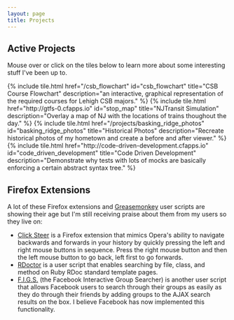 ```yaml
---
layout: page
title: Projects
---
```


Active Projects
---------------

Mouse over or click on the tiles below to learn more about some interesting stuff I've been up to.

<div class="tiles">
  {% include tile.html href="/csb_flowchart" id="csb_flowchart" title="CSB Course Flowchart" description="an interactive, graphical representation of the required courses for Lehigh CSB majors." %}
  {% include tile.html href="http://gtfs-0.cfapps.io" id="stop_map" title="NJTransit Simulation" description="Overlay a map of NJ with the locations of trains thoughout the day." %}
  {% include tile.html href="/projects/basking_ridge_photos" id="basking_ridge_photos" title="Historical Photos" description="Recreate historical photos of my hometown and create a before and after viewer." %}
  {% include tile.html href="http://code-driven-development.cfapps.io" id="code_driven_development" title="Code Driven Development" description="Demonstrate why tests with lots of mocks are basically enforcing a certain abstract syntax tree." %}
</div>

Firefox Extensions
---------------

A lot of these Firefox extensions and
[Greasemonkey](http://www.greasespot.net/) user scripts are showing their age
but I'm still receiving praise about them from my users so they live on:

* [Click Steer](/public/downloads/click-steer.xpi) is a Firefox extension that mimics
  Opera's ability to navigate backwards and forwards in your history by quickly
  pressing the left and right mouse buttons in sequence. Press the right mouse
  button and then the left mouse button to go back, left first to go forwards.
* [RDoctor](/public/downloads/rdoctor-version-1.user.js) is a user script that enables
  searching by file, class, and method on Ruby RDoc standard template pages.
* [F.I.G.S.](/public/downloads/fig-v-2.user.js) (the Facebook Interactive Group
  Searcher) is another user script that allows Facebook users to search through
  their groups as easily as they do through their friends by adding groups to
  the AJAX search results on the box. I believe Facebook has now implemented
  this functionality.
